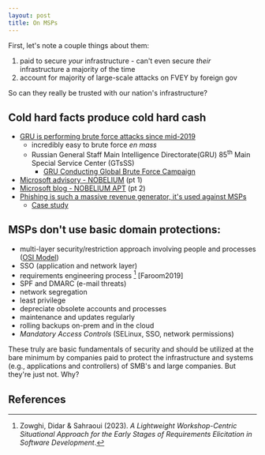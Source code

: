 ```yaml
---
layout: post
title: On MSPs
---
```


First, let's note a couple things about them:  
1. paid to secure _your_ infrastructure - can't even secure _their_ infrastructure a majority of the time  
2. account for majority of large-scale attacks on FVEY by foreign gov  

So can they really be trusted with our nation's infrastructure?  

## Cold hard facts produce cold hard cash
- [GRU is performing brute force attacks since mid-2019](https://www.nsa.gov/Press-Room/Press-Releases-Statements/Press-Release-View/Article/2677750/nsa-partners-release-cybersecurity-advisory-on-brute-force-global-cyber-campaign/)
    - incredibly easy to brute force _en mass_
    - Russian General Staff Main Intelligence Directorate(GRU) 85<sup>th</sup>
      Main Special Service Center (GTsSS)
        - [GRU Conducting Global Brute Force Campaign](https://media.defense.gov/2021/Jul/01/2002753896/-1/-1/1/CSA_GRU_GLOBAL_BRUTE_FORCE_CAMPAIGN_UOO158036-21.PDF)
- [Microsoft advisory - NOBELIUM](https://www.ncsc.gov.uk/news/microsoft-update-brute-force-password-spraying)
  (pt 1)
- [Microsoft blog - NOBELIUM APT](https://msrc-blog.microsoft.com/2021/06/25/new-nobelium-activity/) (pt 2)
- [Phishing is such a massive revenue generator, it's used against MSPs](https://www.ncsc.gov.uk/guidance/phishing)
    - [Case study](https://www.ncsc.gov.uk/files/phishing_case_study.pdf)

## MSPs don't use basic domain protections:
   - multi-layer security/restriction approach involving people and processes
   ([OSI Model](/2022/07/27/OSI-model.html))
   - SSO (application and network layer)
   - requirements engineering process [^1] [Faroom2019]
   - SPF and DMARC (e-mail threats)
   - network segregation
   - least privilege
   - depreciate obsolete accounts and processes
   - maintenance and updates regularly
   - rolling backups on-prem and in the cloud
   - _Mandatory Access Controls_ (SELinux, SSO, network permissions)

These truly are basic fundamentals of security and should be utilized at the
bare minimum by companies paid to protect the infrastructure and systems (e.g.,
applications and controllers) of SMB's and large companies. But they're just
not. Why?

## References

[^1]: Zowghi, Didar & Sahraoui (2023). _A Lightweight Workshop-Centric Situational Approach for the Early Stages of Requirements Elicitation in Software Development_. 
